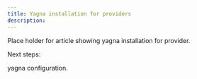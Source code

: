 ```yaml
---
title: Yagna installation for providers
description: 
---
```



Place holder for article showing yagna installation for provider.


Next steps:

yagna configuration.
